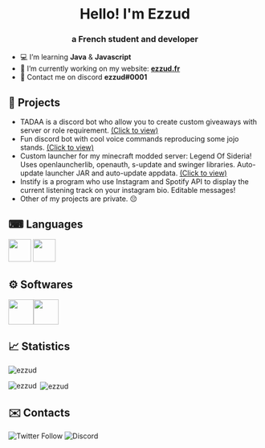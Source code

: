 <h1 align="center">Hello! I'm Ezzud</h1>
<h3 align="center">a French student and developer</h3>

- 💻 I’m learning **Java** & **Javascript**
- 💼 I’m currently working on my website: <a target="blank" href="https://ezzud.fr">**ezzud.fr**</a>
- 📨 Contact me on discord **ezzud#0001**


## 📕 Projects

- TADAA is a discord bot who allow you to create custom giveaways with server or role requirement.  [(Click to view)](https://github.com/Ezzud/tadaa)
- Fun discord bot with cool voice commands reproducing some jojo stands.  [(Click to view)](https://github.com/Ezzud/jojo-commands)
- Custom launcher for my minecraft modded server: Legend Of Sideria! Uses openlauncherlib, openauth, s-update and swinger libraries. Auto-update launcher JAR and auto-update appdata. [(Click to view)](https://github.com/Ezzud/los-launcher)
- Instify is a program who use Instagram and Spotify API to display the current listening track on your instagram bio. Editable messages!
- Other of my projects are private. 😔


## ⌨ Languages
<img src="https://www.flaticon.com/svg/static/icons/svg/2393/2393313.svg" width="45px" height="45px" /> <img src="https://www.flaticon.com/svg/static/icons/svg/136/136530.svg" width="45px" height="45px" />


## ⚙️ Softwares

<img src="https://upload.wikimedia.org/wikipedia/fr/7/78/Sublime_text_logo.png" width="50px" height="50px" /><img src="https://ezzud.tk/portfolio/attachments/softwares/eclipse.png" width="50px" height="50px" />


## 📈 Statistics 
<p align="left"> <img src="https://komarev.com/ghpvc/?username=ezzud&label=Profile%20views&color=4B18B8&style=flat" alt="ezzud" /> </p>
<p><img align="left" src="https://github-readme-stats.vercel.app/api/top-langs/?username=ezzud&theme=radical" alt="ezzud" /></p>

<p>&nbsp;<img align="center" src="https://github-readme-stats.vercel.app/api?username=ezzud&theme=radical" alt="ezzud" /></p>

## ✉️ Contacts
<p align="left">
<img alt="Twitter Follow" src="https://img.shields.io/twitter/follow/ezzud_?color=%231DA1F2&logo=twitter&style=for-the-badge">  <img alt="Discord" src="https://img.shields.io/badge/DISCORD-ezzud%230001-%237289DA?style=for-the-badge&logo=discord">

